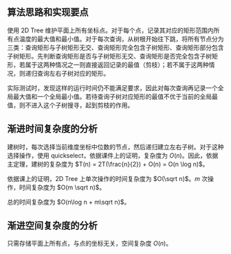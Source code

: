 ## 算法思路和实现要点

使用 2D Tree 维护平面上所有坐标点。对于每个点，记录其对应的矩形范围内所有点温度的最大值和最小值。对于每次查询，从树根开始往下跳，将所有节点分为三类：查询矩形与子树矩形无交、查询矩形完全包含子树矩形、查询矩形部分包含子树矩形。先判断查询矩形是否与子树矩形无交、查询矩形是否完全包含子树矩形，若属于这两种情况之一则直接返回记录的最值（剪枝）；若不属于这两种情况，则递归查询左右子树对应的矩形。

实际测试时，发现这样的运行时间仍不能满足要求，因此对每次查询再记录一个全局最大值和一个全局最小值。若待查询子树对应矩形的最值不优于当前的全局最值，则不进入这个子树搜寻，起到剪枝的作用。

## 渐进时间复杂度的分析

建树时，每次选择当前维度坐标中位数的节点，然后递归建立左右子树。对于这种选择操作，使用 quickselect，依据课件上的证明，复杂度为 $O(n)$。因此，依据主定理，建树的复杂度为 $T(n) = 2T(\frac{n}{2}) + O(n) = O(n \log n)$。

依据课上的证明，2D Tree 上单次操作的时间复杂度为 $O(\sqrt n)$。$m$ 次操作，时间复杂度为 $O(m \sqrt n)$。

总的时间复杂度为 $O(n\log n + m\sqrt n)$。

## 渐进空间复杂度的分析

只需存储平面上所有点，与点的坐标无关，空间复杂度 $O(n)$。